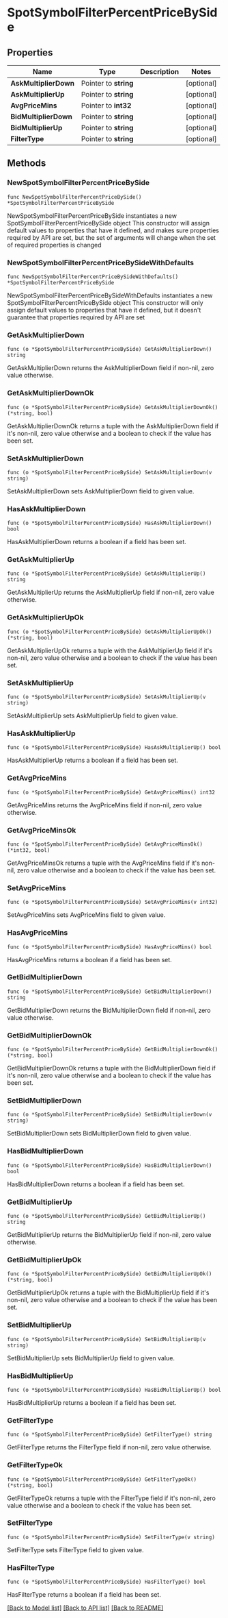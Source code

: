# SpotSymbolFilterPercentPriceBySide

## Properties

Name | Type | Description | Notes
------------ | ------------- | ------------- | -------------
**AskMultiplierDown** | Pointer to **string** |  | [optional] 
**AskMultiplierUp** | Pointer to **string** |  | [optional] 
**AvgPriceMins** | Pointer to **int32** |  | [optional] 
**BidMultiplierDown** | Pointer to **string** |  | [optional] 
**BidMultiplierUp** | Pointer to **string** |  | [optional] 
**FilterType** | Pointer to **string** |  | [optional] 

## Methods

### NewSpotSymbolFilterPercentPriceBySide

`func NewSpotSymbolFilterPercentPriceBySide() *SpotSymbolFilterPercentPriceBySide`

NewSpotSymbolFilterPercentPriceBySide instantiates a new SpotSymbolFilterPercentPriceBySide object
This constructor will assign default values to properties that have it defined,
and makes sure properties required by API are set, but the set of arguments
will change when the set of required properties is changed

### NewSpotSymbolFilterPercentPriceBySideWithDefaults

`func NewSpotSymbolFilterPercentPriceBySideWithDefaults() *SpotSymbolFilterPercentPriceBySide`

NewSpotSymbolFilterPercentPriceBySideWithDefaults instantiates a new SpotSymbolFilterPercentPriceBySide object
This constructor will only assign default values to properties that have it defined,
but it doesn't guarantee that properties required by API are set

### GetAskMultiplierDown

`func (o *SpotSymbolFilterPercentPriceBySide) GetAskMultiplierDown() string`

GetAskMultiplierDown returns the AskMultiplierDown field if non-nil, zero value otherwise.

### GetAskMultiplierDownOk

`func (o *SpotSymbolFilterPercentPriceBySide) GetAskMultiplierDownOk() (*string, bool)`

GetAskMultiplierDownOk returns a tuple with the AskMultiplierDown field if it's non-nil, zero value otherwise
and a boolean to check if the value has been set.

### SetAskMultiplierDown

`func (o *SpotSymbolFilterPercentPriceBySide) SetAskMultiplierDown(v string)`

SetAskMultiplierDown sets AskMultiplierDown field to given value.

### HasAskMultiplierDown

`func (o *SpotSymbolFilterPercentPriceBySide) HasAskMultiplierDown() bool`

HasAskMultiplierDown returns a boolean if a field has been set.

### GetAskMultiplierUp

`func (o *SpotSymbolFilterPercentPriceBySide) GetAskMultiplierUp() string`

GetAskMultiplierUp returns the AskMultiplierUp field if non-nil, zero value otherwise.

### GetAskMultiplierUpOk

`func (o *SpotSymbolFilterPercentPriceBySide) GetAskMultiplierUpOk() (*string, bool)`

GetAskMultiplierUpOk returns a tuple with the AskMultiplierUp field if it's non-nil, zero value otherwise
and a boolean to check if the value has been set.

### SetAskMultiplierUp

`func (o *SpotSymbolFilterPercentPriceBySide) SetAskMultiplierUp(v string)`

SetAskMultiplierUp sets AskMultiplierUp field to given value.

### HasAskMultiplierUp

`func (o *SpotSymbolFilterPercentPriceBySide) HasAskMultiplierUp() bool`

HasAskMultiplierUp returns a boolean if a field has been set.

### GetAvgPriceMins

`func (o *SpotSymbolFilterPercentPriceBySide) GetAvgPriceMins() int32`

GetAvgPriceMins returns the AvgPriceMins field if non-nil, zero value otherwise.

### GetAvgPriceMinsOk

`func (o *SpotSymbolFilterPercentPriceBySide) GetAvgPriceMinsOk() (*int32, bool)`

GetAvgPriceMinsOk returns a tuple with the AvgPriceMins field if it's non-nil, zero value otherwise
and a boolean to check if the value has been set.

### SetAvgPriceMins

`func (o *SpotSymbolFilterPercentPriceBySide) SetAvgPriceMins(v int32)`

SetAvgPriceMins sets AvgPriceMins field to given value.

### HasAvgPriceMins

`func (o *SpotSymbolFilterPercentPriceBySide) HasAvgPriceMins() bool`

HasAvgPriceMins returns a boolean if a field has been set.

### GetBidMultiplierDown

`func (o *SpotSymbolFilterPercentPriceBySide) GetBidMultiplierDown() string`

GetBidMultiplierDown returns the BidMultiplierDown field if non-nil, zero value otherwise.

### GetBidMultiplierDownOk

`func (o *SpotSymbolFilterPercentPriceBySide) GetBidMultiplierDownOk() (*string, bool)`

GetBidMultiplierDownOk returns a tuple with the BidMultiplierDown field if it's non-nil, zero value otherwise
and a boolean to check if the value has been set.

### SetBidMultiplierDown

`func (o *SpotSymbolFilterPercentPriceBySide) SetBidMultiplierDown(v string)`

SetBidMultiplierDown sets BidMultiplierDown field to given value.

### HasBidMultiplierDown

`func (o *SpotSymbolFilterPercentPriceBySide) HasBidMultiplierDown() bool`

HasBidMultiplierDown returns a boolean if a field has been set.

### GetBidMultiplierUp

`func (o *SpotSymbolFilterPercentPriceBySide) GetBidMultiplierUp() string`

GetBidMultiplierUp returns the BidMultiplierUp field if non-nil, zero value otherwise.

### GetBidMultiplierUpOk

`func (o *SpotSymbolFilterPercentPriceBySide) GetBidMultiplierUpOk() (*string, bool)`

GetBidMultiplierUpOk returns a tuple with the BidMultiplierUp field if it's non-nil, zero value otherwise
and a boolean to check if the value has been set.

### SetBidMultiplierUp

`func (o *SpotSymbolFilterPercentPriceBySide) SetBidMultiplierUp(v string)`

SetBidMultiplierUp sets BidMultiplierUp field to given value.

### HasBidMultiplierUp

`func (o *SpotSymbolFilterPercentPriceBySide) HasBidMultiplierUp() bool`

HasBidMultiplierUp returns a boolean if a field has been set.

### GetFilterType

`func (o *SpotSymbolFilterPercentPriceBySide) GetFilterType() string`

GetFilterType returns the FilterType field if non-nil, zero value otherwise.

### GetFilterTypeOk

`func (o *SpotSymbolFilterPercentPriceBySide) GetFilterTypeOk() (*string, bool)`

GetFilterTypeOk returns a tuple with the FilterType field if it's non-nil, zero value otherwise
and a boolean to check if the value has been set.

### SetFilterType

`func (o *SpotSymbolFilterPercentPriceBySide) SetFilterType(v string)`

SetFilterType sets FilterType field to given value.

### HasFilterType

`func (o *SpotSymbolFilterPercentPriceBySide) HasFilterType() bool`

HasFilterType returns a boolean if a field has been set.


[[Back to Model list]](../README.md#documentation-for-models) [[Back to API list]](../README.md#documentation-for-api-endpoints) [[Back to README]](../README.md)


